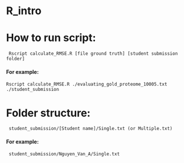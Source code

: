 # R_intro

# How to run script:

``` Rscript calculate_RMSE.R [file ground truth] [student submission folder]```

#### For example:

``` Rscript calculate_RMSE.R ./evaluating_gold_proteome_10005.txt ./student_submission ```

# Folder structure:

``` student_submission/[Student name]/Single.txt (or Multiple.txt)```

#### For example:

``` student_submission/Nguyen_Van_A/Single.txt```
